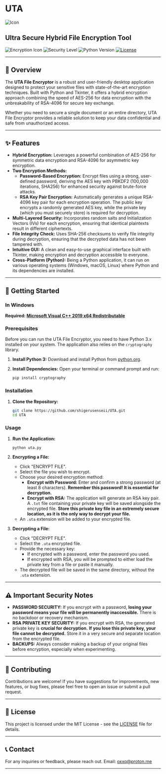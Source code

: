 # UTA
![Icon](https://iili.io/FR55Gcv.md.png)
## Ultra Secure Hybrid File Encryption Tool

![Encryption Icon](https://img.shields.io/badge/Encryption-AES256%20%2B%20RSA4096-blueviolet?style=for-the-badge&logo=keys)
![Security Level](https://img.shields.io/badge/Security-Multi--Layered-green?style=for-the-badge&logo=shield)
![Python Version](https://img.shields.io/badge/Python-3.x-blue?style=for-the-badge&logo=python)
[![License](https://img.shields.io/badge/License-MIT-lightgrey.svg?style=for-the-badge)](LICENSE)

---

## 🌟 Overview

The **UTA File Encryptor** is a robust and user-friendly desktop application designed to protect your sensitive files with state-of-the-art encryption techniques. Built with Python and Tkinter, it offers a hybrid encryption approach combining the speed of AES-256 for data encryption with the unbreakability of RSA-4096 for secure key exchange.

Whether you need to secure a single document or an entire directory, UTA File Encryptor provides a reliable solution to keep your data confidential and safe from unauthorized access.

---

## ✨ Features

* **Hybrid Encryption:** Leverages a powerful combination of AES-256 for symmetric data encryption and RSA-4096 for asymmetric key encryption.
* **Two Encryption Methods:**
    * **Password-Based Encryption:** Encrypt files using a strong, user-defined password, deriving the AES key with PBKDF2 (100,000 iterations, SHA256) for enhanced security against brute-force attacks.
    * **RSA Key Pair Encryption:** Automatically generates a unique RSA-4096 key pair for each encryption operation. The public key encrypts a randomly generated AES key, while the private key (which you must securely store) is required for decryption.
* **Multi-Layered Security:** Incorporates random salts and Initialization Vectors (IVs) for each encryption, ensuring that identical plaintexts result in different ciphertexts.
* **File Integrity Check:** Uses SHA-256 checksums to verify file integrity during decryption, ensuring that the decrypted data has not been tampered with.
* **Intuitive GUI:** A clean and easy-to-use graphical interface built with Tkinter, making encryption and decryption accessible to everyone.
* **Cross-Platform (Python):** Being a Python application, it can run on various operating systems (Windows, macOS, Linux) where Python and its dependencies are installed.

---

## 🚀 Getting Started

### In Windows

**Required: [Microsoft Visual C++ 2019 x64 Redistributable](https://aka.ms/vs/16/release/VC_redist.x64.exe)**

### Prerequisites

Before you can run the UTA File Encryptor, you need to have Python 3.x installed on your system.
The application also relies on the `cryptography` library.

1.  **Install Python 3:**
    Download and install Python from [python.org](https://www.python.org/downloads/).

2.  **Install Dependencies:**
    Open your terminal or command prompt and run:
    ```bash
    pip install cryptography
    ```

### Installation

1.  **Clone the Repository:**
    ```bash
    git clone https://github.com/shigerusenseii/UTA.git
    cd UTA
    ```

### Usage

1.  **Run the Application:**
    ```bash
    python uta.py
    ```

2.  **Encrypting a File:**
    * Click "ENCRYPT FILE".
    * Select the file you wish to encrypt.
    * Choose your desired encryption method:
        * **Encrypt with Password:** Enter and confirm a strong password (at least 8 characters). **Remember this password! It is essential for decryption.**
        * **Encrypt with RSA:** The application will generate an RSA key pair. A `.txt` file containing your private key will be saved alongside the encrypted file. **Store this private key file in an extremely secure location, as it is the only way to decrypt your file.**
    * An `.uta` extension will be added to your encrypted file.

3.  **Decrypting a File:**
    * Click "DECRYPT FILE".
    * Select the `.uta` encrypted file.
    * Provide the necessary key:
        * If encrypted with a password, enter the password you used.
        * If encrypted with RSA, you will be prompted to either load the private key from a file or paste it manually.
    * The decrypted file will be saved in the same directory, without the `.uta` extension.

---

## ⚠️ Important Security Notes

* **PASSWORD SECURITY:** If you encrypt with a password, **losing your password means your file will be permanently inaccessible.** There is no backdoor or recovery mechanism.
* **RSA PRIVATE KEY SECURITY:** If you encrypt with RSA, the generated private key is **crucial for decryption.** **If you lose this private key, your file cannot be decrypted.** Store it in a very secure and separate location from the encrypted file.
* **BACKUPS:** Always consider making a backup of your original files before encryption, especially when experimenting.

---

## 🤝 Contributing

Contributions are welcome! If you have suggestions for improvements, new features, or bug fixes, please feel free to open an issue or submit a pull request.

---

## 📄 License

This project is licensed under the MIT License - see the [LICENSE](LICENSE) file for details.

---

## 📞 Contact

For any inquiries or feedback, please reach out.
Email: oxxq@proton.me

---
